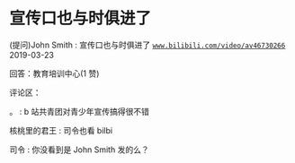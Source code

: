 # 宣传口也与时俱进了

(提问)John Smith : 宣传口也与时俱进了 [`www.bilibili.com/video/av46730266`](http://www.bilibili.com/video/av46730266) 2019-03-23

回答：教育培训中心(1 赞)

评论区：

。 : b 站共青团对青少年宣传搞得很不错

核桃里的君王 : 司令也看 bilbi

司令 : 你没看到是 John Smith 发的么？